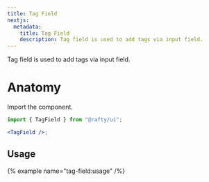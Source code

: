```yaml
---
title: Tag Field
nextjs:
  metadata:
    title: Tag Field
    description: Tag field is used to add tags via input field.
---
```


Tag field is used to add tags via input field.

# Anatomy

Import the component.

```jsx
import { TagField } from "@rafty/ui";

<TagField />;
```

## Usage

{% example name="tag-field:usage" /%}
